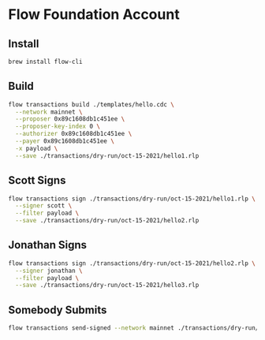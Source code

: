 # Flow Foundation Account

## Install

```sh
brew install flow-cli
```

## Build

```sh
flow transactions build ./templates/hello.cdc \
  --network mainnet \
  --proposer 0x89c1608db1c451ee \
  --proposer-key-index 0 \
  --authorizer 0x89c1608db1c451ee \
  --payer 0x89c1608db1c451ee \
  -x payload \
  --save ./transactions/dry-run/oct-15-2021/hello1.rlp
```

## Scott Signs

```sh
flow transactions sign ./transactions/dry-run/oct-15-2021/hello1.rlp \
  --signer scott \
  --filter payload \
  --save ./transactions/dry-run/oct-15-2021/hello2.rlp
```

## Jonathan Signs

```sh
flow transactions sign ./transactions/dry-run/oct-15-2021/hello2.rlp \
  --signer jonathan \
  --filter payload \
  --save ./transactions/dry-run/oct-15-2021/hello3.rlp
```


## Somebody Submits

```sh
flow transactions send-signed --network mainnet ./transactions/dry-run/oct-15-2021/hello3.rlp
```
